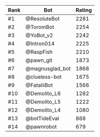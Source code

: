 Rank|Bot|Rating
---|---|---
#1|@ResoluteBot|2281
#2|@ToromBot|2254
#3|@YoBot_v2|2242
#4|@Intron014|2225
#5|@RaspFish|2210
#6|@pawn_git|1873
#7|@magnusglad_bot|1868
#8|@clueless-bot|1675
#9|@FataliiBot|1566
#10|@Demolito_L6|1282
#11|@Demolito_L5|1222
#12|@Demolito_L4|1080
#13|@botTideEval|868
#14|@pawnrobot|679
